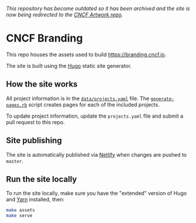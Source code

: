 *This repository has become outdated so it has been archived and the site is now being redirected to the [CNCF Artwork repo](https://github.com/cncf/artwork).*

# CNCF Branding

This repo houses the assets used to build https://branding.cncf.io.

The site is built using the [Hugo](https://gohugo.io) static site generator.

## How the site works

All project information is in the [`data/projects.yaml`](./data/projects.yaml) file. The [`generate-pages.rb`](./scripts/generate-pages.rb) script creates pages for each of the included projects.

To update project information, update the `projects.yaml` file and submit a pull request to this repo.

## Site publishing

The site is automatically published via [Netlify](https://netlify.com) when changes are pushed to `master`.

## Run the site locally

To run the site locally, make sure you have the "extended" version of Hugo and [Yarn](https://yarnpkg.com) installed, then:

```bash
make assets
make serve
```
